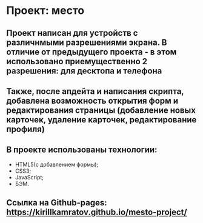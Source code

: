 # Проект: место

## Проект написан для устройств с различнмыми разрешениями экрана. В отличие от предыдущего проекта - в этом использовано приемущественно 2 разрешения: для десктопа и телефона
## Также, после апдейта и написания скрипта, добавлена возможность открытия форм и редактирования страницы (добавление новых карточек, удаление карточек, редактирование профиля)

## В проекте использованы технологии:
 - HTML5(с добавлением формы);
 - CSS3;
 - JavaScript;
 - БЭМ.

## Ссылка на Github-pages:   https://kirillkamratov.github.io/mesto-project/
